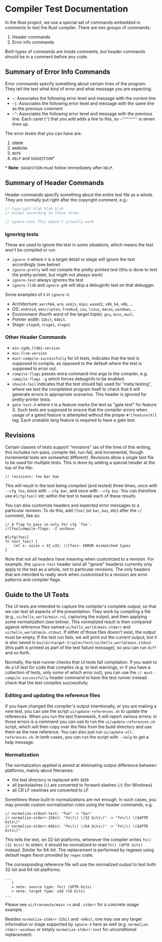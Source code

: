 # Compiler Test Documentation

In the Rust project, we use a special set of commands embedded in
comments to test the Rust compiler. There are two groups of commands:

1. Header commands
2. Error info commands

Both types of commands are inside comments, but header commands should
be in a comment before any code.

## Summary of Error Info Commands

Error commands specify something about certain lines of the
program. They tell the test what kind of error and what message you
are expecting.

* `~`: Associates the following error level and message with the
  current line
* `~|`: Associates the following error level and message with the same
  line as the previous comment
* `~^`: Associates the following error level and message with the
  previous line. Each caret (`^`) that you add adds a line to this, so
  `~^^^^^^^` is seven lines up.

The error levels that you can have are:

1. `ERROR`
2. `WARNING`
3. `NOTE`
4. `HELP` and `SUGGESTION`*

\* **Note**: `SUGGESTION` must follow immediately after `HELP`.

## Summary of Header Commands

Header commands specify something about the entire test file as a
whole. They are normally put right after the copyright comment, e.g.:

```Rust
// Copyright blah blah blah
// except according to those terms.

// ignore-test This doesn't actually work
```

### Ignoring tests

These are used to ignore the test in some situations, which means the test won't
be compiled or run.

* `ignore-X` where `X` is a target detail or stage will ignore the test accordingly (see below)
* `ignore-pretty` will not compile the pretty-printed test (this is done to test the pretty-printer, but might not always work)
* `ignore-test` always ignores the test
* `ignore-lldb` and `ignore-gdb` will skip a debuginfo test on that debugger.

Some examples of `X` in `ignore-X`:

* Architecture: `aarch64`, `arm`, `asmjs`, `mips`, `wasm32`, `x86_64`, `x86`, ...
* OS: `android`, `emscripten`, `freebsd`, `ios`, `linux`, `macos`, `windows`, ...
* Environment (fourth word of the target triple): `gnu`, `msvc`, `musl`.
* Pointer width: `32bit`, `64bit`.
* Stage: `stage0`, `stage1`, `stage2`.

### Other Header Commands

* `min-{gdb,lldb}-version`
* `min-llvm-version`
* `must-compile-successfully` for UI tests, indicates that the test is supposed
  to compile, as opposed to the default where the test is supposed to error out.
* `compile-flags` passes extra command-line args to the compiler,
  e.g. `compile-flags -g` which forces debuginfo to be enabled.
* `should-fail` indicates that the test should fail; used for "meta testing",
  where we test the compiletest program itself to check that it will generate
  errors in appropriate scenarios. This header is ignored for pretty-printer tests.
* `gate-test-X` where `X` is a feature marks the test as "gate test" for feature X.
  Such tests are supposed to ensure that the compiler errors when usage of a gated
  feature is attempted without the proper `#![feature(X)]` tag.
  Each unstable lang feature is required to have a gate test.

## Revisions

Certain classes of tests support "revisions" (as of the time of this
writing, this includes run-pass, compile-fail, run-fail, and
incremental, though incremental tests are somewhat
different). Revisions allow a single test file to be used for multiple
tests. This is done by adding a special header at the top of the file:

```
// revisions: foo bar baz
```

This will result in the test being compiled (and tested) three times,
once with `--cfg foo`, once with `--cfg bar`, and once with `--cfg
baz`. You can therefore use `#[cfg(foo)]` etc within the test to tweak
each of these results.

You can also customize headers and expected error messages to a particular
revision. To do this, add `[foo]` (or `bar`, `baz`, etc) after the `//`
comment, like so:

```
// A flag to pass in only for cfg `foo`:
//[foo]compile-flags: -Z verbose

#[cfg(foo)]
fn test_foo() {
    let x: usize = 32_u32; //[foo]~ ERROR mismatched types
}
```

Note that not all headers have meaning when customized to a revision.
For example, the `ignore-test` header (and all "ignore" headers)
currently only apply to the test as a whole, not to particular
revisions. The only headers that are intended to really work when
customized to a revision are error patterns and compiler flags.

## Guide to the UI Tests

The UI tests are intended to capture the compiler's complete output,
so that we can test all aspects of the presentation. They work by
compiling a file (e.g., `ui/hello_world/main.rs`), capturing the output,
and then applying some normalization (see below). This normalized
result is then compared against reference files named
`ui/hello_world/main.stderr` and `ui/hello_world/main.stdout`. If either of
those files doesn't exist, the output must be empty. If the test run
fails, we will print out the current output, but it is also saved in
`build/<target-triple>/test/ui/hello_world/main.stdout` (this path is
printed as part of the test failure message), so you can run `diff` and
so forth.

Normally, the test-runner checks that UI tests fail compilation. If you want
to do a UI test for code that *compiles* (e.g. to test warnings, or if you
have a collection of tests, only some of which error out), you can use the
`// must-compile-successfully` header command to have the test runner instead
check that the test compiles successfully.

### Editing and updating the reference files

If you have changed the compiler's output intentionally, or you are
making a new test, you can use the script `ui/update-references.sh` to
update the references. When you run the test framework, it will report
various errors: in those errors is a command you can use to run the
`ui/update-references.sh` script, which will then copy over the files
from the build directory and use them as the new reference. You can
also just run `ui/update-all-references.sh`. In both cases, you can run
the script with `--help` to get a help message.

### Normalization

The normalization applied is aimed at eliminating output difference
between platforms, mainly about filenames:

- the test directory is replaced with `$DIR`
- all backslashes (`\`) are converted to forward slashes (`/`) (for Windows)
- all CR LF newlines are converted to LF

Sometimes these built-in normalizations are not enough. In such cases, you
may provide custom normalization rules using the header commands, e.g.

```
// normalize-stdout-test: "foo" -> "bar"
// normalize-stderr-32bit: "fn\(\) \(32 bits\)" -> "fn\(\) \($$PTR bits\)"
// normalize-stderr-64bit: "fn\(\) \(64 bits\)" -> "fn\(\) \($$PTR bits\)"
```

This tells the test, on 32-bit platforms, whenever the compiler writes
`fn() (32 bits)` to stderr, it should be normalized to read `fn() ($PTR bits)`
instead. Similar for 64-bit. The replacement is performed by regexes using
default regex flavor provided by `regex` crate.

The corresponding reference file will use the normalized output to test both
32-bit and 64-bit platforms:

```
...
   |
   = note: source type: fn() ($PTR bits)
   = note: target type: u16 (16 bits)
...
```

Please see `ui/transmute/main.rs` and `.stderr` for a concrete usage example.

Besides `normalize-stderr-32bit` and `-64bit`, one may use any target
information or stage supported by `ignore-X` here as well (e.g.
`normalize-stderr-windows` or simply `normalize-stderr-test` for unconditional
replacement).
